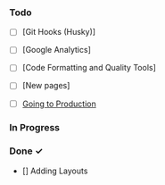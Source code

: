 ### Todo
- [ ] [Git Hooks (Husky)]
- [ ] [Google Analytics]
- [ ] [Code Formatting and Quality Tools]
- [ ] [New pages]
- [ ] [Going to Production](https://nextjs.org/docs/going-to-production)


### In Progress

### Done ✓
- [] Adding Layouts

